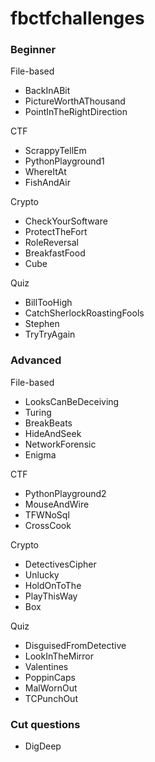 # fbctfchallenges


### Beginner

File-based
- BackInABit
- PictureWorthAThousand
- PointInTheRightDirection

CTF
- ScrappyTellEm
- PythonPlayground1
- WhereItAt
- FishAndAir

Crypto
- CheckYourSoftware
- ProtectTheFort
- RoleReversal
- BreakfastFood
- Cube

Quiz
- BillTooHigh
- CatchSherlockRoastingFools
- Stephen
- TryTryAgain

### Advanced

File-based
- LooksCanBeDeceiving
- Turing
- BreakBeats
- HideAndSeek
- NetworkForensic
- Enigma

CTF
- PythonPlayground2
- MouseAndWire
- TFWNoSql
- CrossCook


Crypto
- DetectivesCipher
- Unlucky
- HoldOnToThe
- PlayThisWay
- Box

Quiz
- DisguisedFromDetective
- LookInTheMirror
- Valentines
- PoppinCaps
- MalWornOut
- TCPunchOut

### Cut questions

- DigDeep